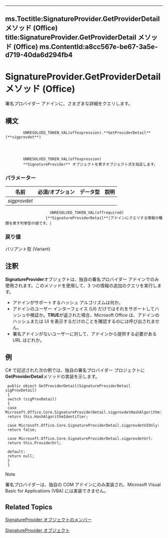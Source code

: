 

---
ms.Toctitle:SignatureProvider.GetProviderDetail メソッド (Office)
title:SignatureProvider.GetProviderDetail メソッド (Office)
ms.ContentId:a8cc567e-be67-3a5e-d719-40da6d294fb4
---
# SignatureProvider.GetProviderDetail メソッド (Office)




署名プロバイダー アドインに、さまざまな詳細をクエリします。

## 構文

            UNRESOLVED_TOKEN_VAL(offexpression).**GetProviderDetail**(**sigprovdet**)




            UNRESOLVED_TOKEN_VAL(offexpression)
            **SignatureProvider** オブジェクトを表すオブジェクト式を指定します。

### パラメーター

|**名前**|**必須/オプション**|**データ型**|**説明**|
|---|---|---|---|
|*sigprovdet*|
                        UNRESOLVED_TOKEN_VAL(offrequired)
                      |**SignatureProviderDetail**|アドインにクエリする情報の種類を表す列挙型の値です。|



### 戻り値
バリアント型 (Variant)





## 注釈
**SignatureProvider**オブジェクトは、独自の署名プロバイダー アドインでのみ使用されます。このメソッドを使用して、3 つの情報の追加のクエリを実行します。

- アドインがサポートするハッシュ アルゴリズムは何か。
- アドインのユーザー インターフェイス (UI) だけではそれをサポートしてハッシュや検証か。**TRUE**が返された場合、Microsoft Office は、アドインのハッシュまたは UI を表示するだけのことを確認するのには呼び出されません。
- 署名アドインがないユーザーに対して、アドインから提供する必要がある URL はどれか。








## 例
C# で記述された次の例では、独自の署名プロバイダー プロジェクトに**GetProviderDetail**メソッドの実装を示します。

```sourcecode
 public object GetProviderDetail(SignatureProviderDetail sigProvDetail) 
 { 
 switch (sigProvDetail) 
 { 
 case Microsoft.Office.Core.SignatureProviderDetail.sigprovdetHashAlgorithm: 
 return this.HashAlgorithmIdentifier; 
 
 case Microsoft.Office.Core.SignatureProviderDetail.sigprovdetUIOnly: 
 return false; 
 
 case Microsoft.Office.Core.SignatureProviderDetail.sigprovdetUrl: 
 return this.ProviderUrl; 
 
 default: 
 return null; 
 } 
 } 

```




>[!NOTE]
>署名プロバイダーは、独自の COM アドインにのみ実装され、Microsoft Visual Basic for Applications (VBA) には実装できません。





## Related Topics

[SignatureProvider オブジェクトのメンバー](8f99b46b-ee6c-54eb-570a-d2b34c0a8b3d.md)

[SignatureProvider オブジェクト](3df5d1dc-f7da-dacc-239a-7b02f79a5d1b.md)





